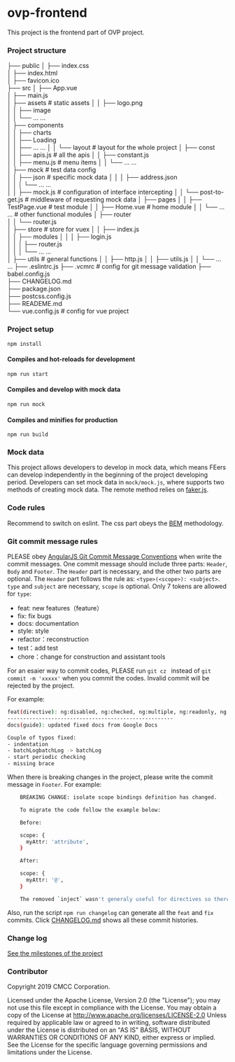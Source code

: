 # ovp-frontend

This project is the frontend part of OVP project. 

### Project structure

├── public
│   ├── index.css                           
│   ├── index.html                          
│   ├── favicon.ico                     
├── src
│   ├── App.vue                           
│   ├── main.js                           
│   ├── assets                            # static assets
│   │   ├── logo.png                    
│   │   ├── image                         
│   │   └── ... ...       
│   ├── components                        
│   │   ├── charts                 
│   │   ├── Loading                   
│   │   ├── ... ...
│   │   └── layout                        # layout for the whole project
│   ├── const                            
│   │   ├── apis.js                       # all the apis 
│   │   ├── constant.js                   
│   │   ├── menu.js                       # menu items
│   │   └── ... ...                    
│   ├── mock                              # test data config  
│   │   ├── json                          # specific mock data
│   │   │   ├── address.json                          
│   │   │   └── ... ...    
│   │   ├── mock.js                       # configuration of interface intercepting 
│   │   └── post-to-get.js                # middleware of requesting mock data
│   ├── pages
│   │   ├── TestPage.vue                  # test module
│   │   ├── Home.vue                      # home module
│   │   └── ... ...                       # other functional modules
│   ├── router                            
│   │   └── router.js      
│   ├── store                             # store for vuex
│   │   ├── index.js    
│   │   ├── modules
│   │   │   ├── login.js               
│   │   │   ├── router.js             
│   │   │   └── ... ...                 
│   ├── utils                             # general functions
│   │   ├── http.js
│   │   ├── utils.js
│   │   └── ... ...
├── .eslintrc.js 
├── .vcmrc                                # config for git message validation
├── babel.config.js    
├── CHANGELOG.md                             
├── package.json   
├── postcss.config.js   
├── READEME.md     
└── vue.config.js                         # config for vue project    


### Project setup
```
npm install
```

#### Compiles and hot-reloads for development
```
npm run start
```
#### Compiles and develop with mock data
```
npm run mock
```

#### Compiles and minifies for production
```
npm run build
```

### Mock data

This project allows developers to develop in mock data, which means FEers can develop independently in the beginning of the project developing period. Developers can set mock data in `mock/mock.js`, where supports two methods of creating mock data. The remote method relies on [faker.js](https://github.com/marak/Faker.js/).


### Code rules

Recommend to switch on eslint. The css part obeys the [BEM](http://getbem.com/) methodology.


### Git commit message rules

PLEASE obey [AngularJS Git Commit Message Conventions](https://docs.google.com/document/d/1QrDFcIiPjSLDn3EL15IJygNPiHORgU1_OOAqWjiDU5Y/edit#) when write the commit messages. One commit message should include three parts: `Header`, `Body` and `Footer`. The `Header` part is necessary, and the other two parts are optional. The `Header` part follows the rule as: `<type>(<scope>): <subject>`. `type` and `subject` are necessary, `scope` is optional. Only 7 tokens are allowed for `type`:
   * feat: new features（feature）
   * fix: fix bugs
   * docs: documentation
   * style: style
   * refactor：reconstruction 
   * test：add test
   * chore：change for construction and assistant tools

For an esaier way to commit codes, PLEASE run `git cz ` instead of `git commit -m 'xxxxx'` when you commit the codes. Invalid commit will be rejected by the project.

For example:

```bash
feat(directive): ng:disabled, ng:checked, ng:multiple, ng:readonly, ng:selected
----------------------------------------------------- 
docs(guide): updated fixed docs from Google Docs

Couple of typos fixed:
- indentation
- batchLogbatchLog -> batchLog
- start periodic checking
- missing brace
```


When there is breaking changes in the project, please write the commit message in `Footer`. For example:

```bash 
    BREAKING CHANGE: isolate scope bindings definition has changed.

    To migrate the code follow the example below:

    Before:

    scope: {
      myAttr: 'attribute',
    }

    After:

    scope: {
      myAttr: '@',
    }

    The removed `inject` wasn't generaly useful for directives so there should be no code using it.
```
Also, run the script `npm run changelog` can generate all the `feat` and `fix` commits. Click [CHANGELOG.md](./CHANGELOG.md) shows all these commit histories. 


### Change log

[See the milestones of the project](./CHANGELOG.md)


### Contributor

Copyright 2019 CMCC Corporation.

Licensed under the Apache License, Version 2.0 (the "License");
you may not use this file except in compliance with the License.
You may obtain a copy of the License at http://www.apache.org/licenses/LICENSE-2.0
Unless required by applicable law or agreed to in writing, software
distributed under the License is distributed on an "AS IS" BASIS,
WITHOUT WARRANTIES OR CONDITIONS OF ANY KIND, either express or implied.
See the License for the specific language governing permissions and
limitations under the License.
